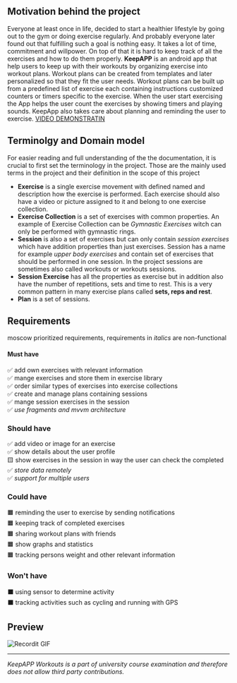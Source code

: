 
## Motivation behind the project
Everyone at least once in life, decided to start a healthier lifestyle by going out to the gym or doing exercise regularly. And probably everyone later found out that fulfilling such a goal is nothing easy. It takes a lot of time, commitment and willpower. On top of that it is hard to keep track of all the exercises and how to do them properly. 
**KeepAPP** is an android app that help users to keep up with their workouts by organizing exercise into workout plans. Workout plans can be created from templates and later personalized so that they fit the user needs. Workout plans can be built up from a predefined list of exercise each containing instructions customized counters or timers specific to the exercise. When the user start exercising the App helps the user count the exercises by showing timers and playing sounds. KeepApp also takes care about planning and reminding the user to exercise. 
[VIDEO DEMONSTRATIN](https://youtu.be/kxfAmkFgdNU "youtube")


## Terminolgy and Domain model
For easier reading and full understanding of  the the documentation, it is crucial to first set the terminology in the project. Those are the mainly used  terms in the project and their definition in the scope of this project
* **Exercise** is a single exercise movement with defined named and description how the exercise is performed. Each exercise should also have a video or picture assigned to it and belong to one exercise collection. 
* **Exercise Collection** is a set of exercises with common properties. An example of Exercise Collection can be *Gymnastic Exercises* witch can only be performed with gymnastic rings. 
* **Session** is also a set of exercises but can only contain *session exercises* which have addition properties than just exercises. Session has a name for example *upper body exercises*  and contain set of exercises that should be performed in one session. In the project sessions are sometimes also called workouts or workouts sessions.
* **Session Exercise** has all the properties as exercise but in addition also have the number of repetitions, sets and time to rest. This is a very common pattern in many exercise plans called **sets, reps and rest**. 
*  **Plan** is a set of sessions.
## Requirements
moscow prioritized requirements, requirements in *italics* are non-functional
#### Must have
✅ add own exercises with relevant information  
✅ mange exercises and store them in exercise library  
✅ order similar types of exercises into exercise collections  
✅ create and manage plans containing sessions  
✅ mange session exercises in the session  
✅ *use fragments and mvvm architecture*  

### Should have
✅ add video or image for an exercise  
✅ show details about the user profile  
🟨 show exercises in the session in way the user can check the completed  
✅ *store data remotely*  
✅ *support for multiple users*  

### Could have
🟧 reminding the user to exercise by sending notifications  
🟧 keeping track of completed exercises  
🟧 sharing workout plans with friends  
🟧 show graphs and statistics  
🟧 tracking persons weight and other relevant information  

### Won't have
⬛️ using sensor to determine activity  
⬛️ tracking activities such as cycling and running with GPS  

## Preview

![Recordit GIF](http://g.recordit.co/9WPfzKcmOS.gif)

---
*KeepAPP Workouts is a part of university course examination and therefore does not allow third party contributions.*
